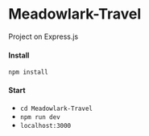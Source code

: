 # Meadowlark-Travel
Project on Express.js


#### Install
`npm install`

#### Start
- `cd Meadowlark-Travel`
- `npm run dev`
- `localhost:3000`